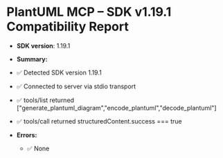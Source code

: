 # PlantUML MCP – SDK v1.19.1 Compatibility Report

- **SDK version**: 1.19.1
- **Summary:**
- ✅ Detected SDK version 1.19.1
- ✅ Connected to server via stdio transport
- ✅ tools/list returned ["generate_plantuml_diagram","encode_plantuml","decode_plantuml"]
- ✅ tools/call returned structuredContent.success === true

- **Errors:**
  - ✅ None
